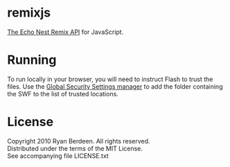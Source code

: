 remixjs
=======

[The Echo Nest Remix API][echo-nest-remix] for JavaScript.

Running
=======

To run locally in your browser, you will need to instruct Flash to trust the
files. Use the [Global Security Settings manager][global-security-settings] to
add the folder containing the SWF to the list of trusted locations.

License
=======

Copyright 2010 Ryan Berdeen. All rights reserved.  
Distributed under the terms of the MIT License.  
See accompanying file LICENSE.txt

[echo-nest-remix]: http://code.google.com/p/echo-nest-remix/
[global-security-settings]: http://www.macromedia.com/support/documentation/en/flashplayer/help/settings_manager04a.html

